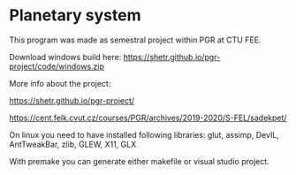 Planetary system
==========

This program was made as semestral project within PGR at CTU FEE.

Download windows build here: <https://shetr.github.io/pgr-project/code/windows.zip>

More info about the project:

<https://shetr.github.io/pgr-project/>

<https://cent.felk.cvut.cz/courses/PGR/archives/2019-2020/S-FEL/sadekpet/>



On linux you need to have installed following libraries: glut, assimp, DevIL, AntTweakBar, zlib, GLEW, X11, GLX
 
With premake you can generate either makefile or visual studio project.